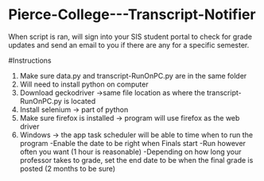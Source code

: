 # Pierce-College---Transcript-Notifier
When script is ran, will sign into your SIS student portal to check for grade updates and send an email to you if there are any for a specific semester.

#Instructions
1) Make sure data.py and transcript-RunOnPC.py are in the same folder
2) Will need to install python on computer
3) Download geckodriver ->same file location as where the transcript-RunOnPC.py is located
4) Install selenium -> part of python
5) Make sure firefox is installed -> program will use firefox as the web driver
6) Windows -> the app task scheduler will be able to time when to run the program 
  -Enable the date to be right when Finals start
  -Run however often you want (1 hour is reasonable)
  -Depending on how long your professor takes to grade, set the end date to be when the final grade is posted (2 months to be sure)
